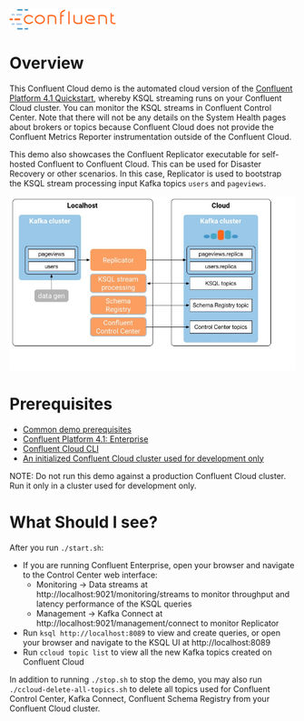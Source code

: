 ![image](../images/confluent-logo-300-2.png)

# Overview

This Confluent Cloud demo is the automated cloud version of the [Confluent Platform 4.1 Quickstart](https://docs.confluent.io/current/quickstart.html), whereby KSQL streaming runs on your Confluent Cloud cluster. You can monitor the KSQL streams in Confluent Control Center. Note that there will not be any details on the System Health pages about brokers or topics because Confluent Cloud does not provide the Confluent Metrics Reporter instrumentation outside of the Confluent Cloud.

This demo also showcases the Confluent Replicator executable for self-hosted Confluent to Confluent Cloud. This can be used for Disaster Recovery or other scenarios. In this case, Replicator is used to bootstrap the KSQL stream processing input Kafka topics `users` and `pageviews`.

![image](images/ccloud-demo-diagram.jpg)

# Prerequisites

* [Common demo prerequisites](https://github.com/confluentinc/quickstart-demos#prerequisites)
* [Confluent Platform 4.1: Enterprise](https://www.confluent.io/download/)
* [Confluent Cloud CLI](https://docs.confluent.io/current/cloud-quickstart.html#step-2-install-ccloud-cli)
* [An initialized Confluent Cloud cluster used for development only](https://confluent.cloud)

NOTE: Do not run this demo against a production Confluent Cloud cluster. Run it only in a cluster used for development only.

# What Should I see?

After you run `./start.sh`:

* If you are running Confluent Enterprise, open your browser and navigate to the Control Center web interface:
  *  Monitoring -> Data streams at http://localhost:9021/monitoring/streams to monitor throughput and latency performance of the KSQL queries
  *  Management -> Kafka Connect at http://localhost:9021/management/connect to monitor Replicator
* Run `ksql http://localhost:8089` to view and create queries, or open your browser and navigate to the KSQL UI at http://localhost:8089
* Run `ccloud topic list` to view all the new Kafka topics created on Confluent Cloud

In addition to running `./stop.sh` to stop the demo, you may also run `./ccloud-delete-all-topics.sh` to delete all topics used for Confluent Control Center, Kafka Connect, Confluent Schema Registry from your Confluent Cloud cluster.
